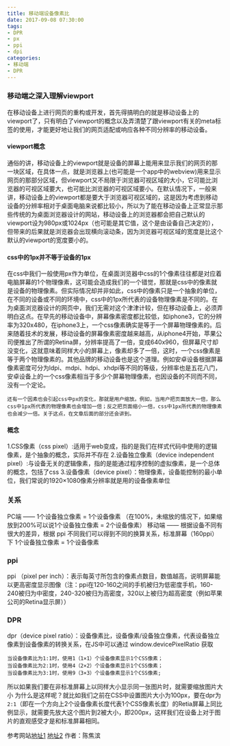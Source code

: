 ```yaml
---
title: 移动端设备像素比
date: 2017-09-08 07:30:00
tags: 
- DPR
- px
- ppi
- dpi
categories:
- 移动端
- DPR
---
```


### 移动端之深入理解viewport
在移动设备上进行网页的重构或开发，首先得搞明白的就是移动设备上的viewport了，只有明白了viewport的概念以及弄清楚了跟viewport有关的meta标签的使用，才能更好地让我们的网页适配或响应各种不同分辨率的移动设备。
#### viewport概念
通俗的讲，移动设备上的viewport就是设备的屏幕上能用来显示我们的网页的那一块区域，在具体一点，就是浏览器上(也可能是一个app中的webview)用来显示网页的那部分区域，但viewport又不局限于浏览器可视区域的大小，它可能比浏览器的可视区域要大，也可能比浏览器的可视区域要小。在默认情况下，一般来讲，移动设备上的viewport都是要大于浏览器可视区域的，这是因为考虑到移动设备的分辨率相对于桌面电脑来说都比较小，所以为了能在移动设备上正常显示那些传统的为桌面浏览器设计的网站，移动设备上的浏览器都会把自己默认的viewport设为980px或1024px（也可能是其它值，这个是由设备自己决定的），但带来的后果就是浏览器会出现横向滚动条，因为浏览器可视区域的宽度是比这个默认的viewport的宽度要小的。
#### css中的1px并不等于设备的1px
在css中我们一般使用px作为单位，在桌面浏览器中css的1个像素往往都是对应着电脑屏幕的1个物理像素，这可能会造成我们的一个错觉，那就是css中的像素就是设备的物理像素。但实际情况却并非如此，css中的像素只是一个抽象的单位，在不同的设备或不同的环境中，css中的1px所代表的设备物理像素是不同的。在为桌面浏览器设计的网页中，我们无需对这个津津计较，但在移动设备上，必须弄明白这点。在早先的移动设备中，屏幕像素密度都比较低，如iphone3，它的分辨率为320x480，在iphone3上，一个css像素确实是等于一个屏幕物理像素的。后来随着技术的发展，移动设备的屏幕像素密度越来越高，从iphone4开始，苹果公司便推出了所谓的Retina屏，分辨率提高了一倍，变成640x960，但屏幕尺寸却没变化，这就意味着同样大小的屏幕上，像素却多了一倍，这时，一个css像素是等于两个物理像素的。其他品牌的移动设备也是这个道理。例如安卓设备根据屏幕像素密度可分为ldpi、mdpi、hdpi、xhdpi等不同的等级，分辨率也是五花八门，安卓设备上的一个css像素相当于多少个屏幕物理像素，也因设备的不同而不同，没有一个定论。

    还有一个因素也会引起css中px的变化，那就是用户缩放。例如，当用户把页面放大一倍，那么css中1px所代表的物理像素也会增加一倍；反之把页面缩小一倍，css中1px所代表的物理像素也会减少一倍。关于这点，在文章后面的部分还会讲到。
 #### 概念
 1.CSS像素（css pixel）:适用于web变成，指的是我们在样式代码中使用的逻辑像素，是个抽象的概念，实际并不存在
 2.设备独立像素（device independent pixel）:与设备无关的逻辑像素，指的是能通过程序控制的虚拟像素，是一个总体的概念，包括了css
 3.设备像素（device pixel）：物理像素，设备能控制的最小单位，我们常说的1920×1080像素分辨率就是用的设备像素单位
 ### 关系
 PC端 —— 1个设备独立像素 = 1个设备像素 （在100%，未缩放的情况下，如果缩放到200%可以说1个设备独立像素 = 2个设备像素）
 移动端 —— 根据设备不同有很大的差异，根据 ppi 不同我们可以得到不同的换算关系，标准屏幕（160ppi）下 1个设备独立像素 = 1个设备像素
### ppi
ppi （pixel per inch）：表示每英寸所包含的像素点数目，数值越高，说明屏幕能以更高密度显示图像（注：ppi在120-160之间的手机被归为低密度手机，160-240被归为中密度，240-320被归为高密度，320以上被归为超高密度（例如苹果公司的Retina显示屏））
### DPR
dpr（device pixel ratio）：设备像素比，设备像素/设备独立像素，代表设备独立像素到设备像素的转换关系，在JS中可以通过 window.devicePixelRatio 获取
```
当设备像素比为1:1时，使用1（1×1）个设备像素显示1个CSS像素；
当设备像素比为2:1时，使用4（2×2）个设备像素显示1个CSS像素；
当设备像素比为3:1时，使用9（3×3）个设备像素显示1个CSS像素;
```
所以如果我们要在非标准屏幕上以同样大小显示同一张图片时，就需要缩放图片大小
为什么是这样呢？就比如我们之前在CSS中设置图片大小为100px，要在dpr为`2:1`（即在一个方向上2个设备像素长度代表1个CSS像素长度）的Retia屏幕上同比例显示，就需要先放大这个图片到2被大小，即200px，这样我们在设备上对于图片的直观感受才是和标准屏幕相同。

参考网站[地址1](http://www.cnblogs.com/2050/p/3877280.html) [地址2](http://www.cnblogs.com/jiangzilong/p/6700023.html)
作者：陈焦滨

